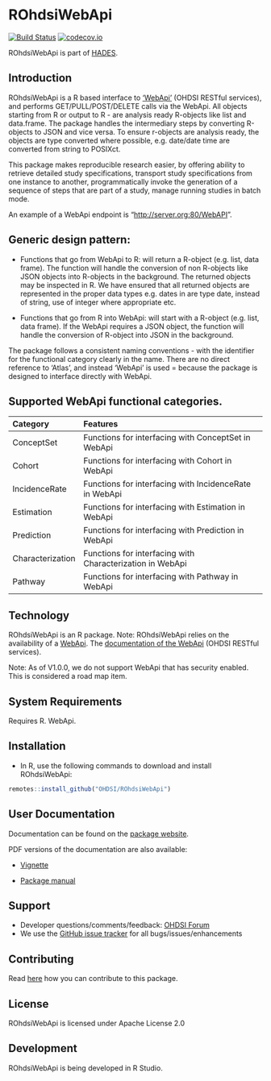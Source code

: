 ROhdsiWebApi
============

[![Build Status](https://github.com/OHDSI/ROhdsiWebApi/workflows/R-CMD-check/badge.svg)](https://github.com/OHDSI/ROhdsiWebApi/actions?query=workflow%3AR-CMD-check)
[![codecov.io](https://codecov.io/github/OHDSI/ROhdsiWebApi/coverage.svg?branch=main)](https://codecov.io/github/OHDSI/ROhdsiWebApi?branch=main)

ROhdsiWebApi is part of [HADES](https://ohdsi.github.io/Hades).

## Introduction

ROhdsiWebApi is a R based interface to
[‘WebApi’](https://github.com/ohdsi/webapi) (OHDSI RESTful
services), and performs GET/PULL/POST/DELETE calls via the WebApi. All
objects starting from R or output to R - are analysis ready R-objects
like list and data.frame. The package handles the intermediary steps by
converting R-objects to JSON and vice versa. To ensure r-objects are
analysis ready, the objects are type converted where possible,
e.g. date/date time are converted from string to POSIXct.

This package makes reproducible research easier, by offering ability to
retrieve detailed study specifications, transport study specifications
from one instance to another, programmatically invoke the generation of
a sequence of steps that are part of a study, manage running studies in
batch mode.

An example of a WebApi endpoint is “<http://server.org:80/WebAPI>”.

## Generic design pattern:

  - Functions that go from WebApi to R: will return a R-object
    (e.g. list, data frame). The function will handle the conversion of
    non R-objects like JSON objects into R-objects in the background.
    The returned objects may be inspected in R. We have ensured that all
    returned objects are represented in the proper data types e.g. dates
    in are type date, instead of string, use of integer where
    appropriate etc.

  - Functions that go from R into WebApi: will start with a R-object
    (e.g. list, data frame). If the WebApi requires a JSON object, the
    function will handle the conversion of R-object into JSON in the
    background.

The package follows a consistent naming conventions - with the
identifier for the functional category clearly in the name. There are no
direct reference to ‘Atlas’, and instead ‘WebApi’ is used = because the
package is designed to interface directly with WebApi.

## Supported WebApi functional categories.

| Category         | Features                                                  |
| :--------------- | :-------------------------------------------------------- |
| ConceptSet       | Functions for interfacing with ConceptSet in WebApi       |
| Cohort           | Functions for interfacing with Cohort in WebApi           |
| IncidenceRate    | Functions for interfacing with IncidenceRate in WebApi    |
| Estimation       | Functions for interfacing with Estimation in WebApi       |
| Prediction       | Functions for interfacing with Prediction in WebApi       |
| Characterization | Functions for interfacing with Characterization in WebApi |
| Pathway          | Functions for interfacing with Pathway in WebApi          |

## Technology

ROhdsiWebApi is an R package. Note: ROhdsiWebApi relies on the
availability of a [WebApi](https://github.com/ohdsi/webapi). The
[documentation of the WebApi](http://webapidoc.ohdsi.org/index.html)
(OHDSI RESTful services).

Note: As of V1.0.0, we do not support WebApi that has security enabled.
This is considered a road map item.

## System Requirements

Requires R. WebApi.

## Installation

  - In R, use the following commands to download and install
    ROhdsiWebApi:

<!-- end list -->

``` r
remotes::install_github("OHDSI/ROhdsiWebApi")
```

## User Documentation

Documentation can be found on the [package
website](https://ohdsi.github.io/ROhdsiWebApi).

PDF versions of the documentation are also available:

  - [Vignette](https://raw.githubusercontent.com/OHDSI/ROhdsiWebApi/main/inst/doc/UsingROhdsiWebApi.pdf)

  - [Package
    manual](https://raw.githubusercontent.com/OHDSI/ROhdsiWebApi/main/extras/ROhdsiWebApi.pdf)

## Support

  - Developer questions/comments/feedback:
    <a href="http://forums.ohdsi.org/c/developers">OHDSI Forum</a>
  - We use the
    <a href="https://github.com/OHDSI/ROhdsiWebApi/issues">GitHub issue
    tracker</a> for all bugs/issues/enhancements

## Contributing

Read [here](https://ohdsi.github.io/Hades/contribute.html) how you can
contribute to this package.

## License

ROhdsiWebApi is licensed under Apache License 2.0

## Development

ROhdsiWebApi is being developed in R Studio.
